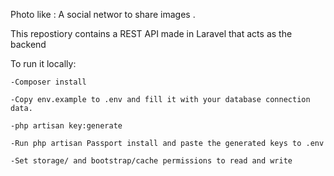 
Photo like : A social networ to share images .

This repostiory contains  a REST API made in Laravel that acts as the backend

To run it locally:

	-Composer install

	-Copy env.example to .env and fill it with your database connection data.

	-php artisan key:generate

	-Run php artisan Passport install and paste the generated keys to .env

	-Set storage/ and bootstrap/cache permissions to read and write
